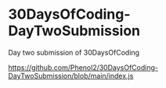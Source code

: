 # 30DaysOfCoding-DayTwoSubmission
Day two submission  of 30DaysOfCoding

https://github.com/Phenol2/30DaysOfCoding-DayTwoSubmission/blob/main/index.js
